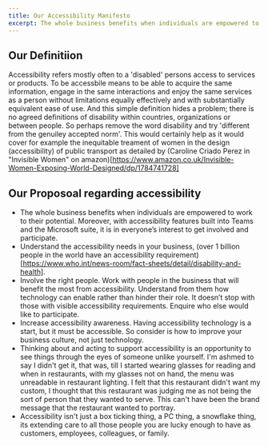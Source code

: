 ```yaml
---
title: Our Accessibility Manifesto
excerpt: The whole business benefits when individuals are empowered to work to their potential
---
```


## Our Definitiion

Accessibility refers mostly often to a 'disabled' persons access to services or products. To be accessbile means to be able to acquire the same information, engage in the same interactions and enjoy the same services as a person without limitations equally effectively and with substantially equivalent ease of use. And this simple definition hides a problem; there is no agreed definitions of disability within countries, organizations or between people. So perhaps remove the word disability and try 'different from the genuiley accepted norm'. This would certainly help as it would cover for example the inequitable treament of women in the design (accessibility) of public transport as detailed by (Caroline Criado Perez in "Invisible Women" on amazon)[https://www.amazon.co.uk/Invisible-Women-Exposing-World-Designed/dp/1784741728]


## Our Proposoal regarding accessibility
* The whole business benefits when individuals are empowered to work to their potential. Moreover, with accessibility features built into Teams and the Microsoft suite, it is in everyone’s interest to get involved and participate.
* Understand the accessibility needs in your business, (over 1 billion people in the world have an accessibility requirement)[https://www.who.int/news-room/fact-sheets/detail/disability-and-health]. 
* Involve the right people. Work with people in the business that will benefit the most from accessibility. Understand from them how technology can enable rather than hinder their role. It doesn’t stop with those with visible accessibility requirements. Enquire who else would like to participate.
* Increase accessibility awareness. Having accessibility technology is a start, but it must be accessible. So consider is how to improve your business culture, not just technology. 
* Thinking about and acting to support accessibility is an opportunity to see things through the eyes of someone unlike yourself. I'm ashmed to say I didn't get it, that was, till I started wearing glasses for reading and when in restaurants, with my glasses not on hand, the menu was unreadable in restaurant lighting. I felt that this restaurant didn't want my custom, I thought that this restaurant was judging me as not being the sort of person that they wanted to serve. This can't have been the brand message that the restaurant wanted to portray.
* Accessibility isn't just a box ticking thing, a PC thing, a snowflake thing, its extending care to all those people you are lucky enough to have as customers,  employees, colleagues, or family. 
